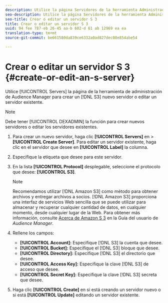 ```yaml
---
description: Utilice la página Servidores de la herramienta Administración de Audience Manager para crear un nuevo servidor S 3 o editar un servidor existente.
seo-description: Utilice la página Servidores de la herramienta Administración de Audience Manager para crear un nuevo servidor S 3 o editar un servidor existente.
seo-title: Crear o editar un servidor S 3
title: Crear o editar un servidor S 3
uuid: 94 fee 787-eb 26-45 aa-b 602-d 61 ab 12969 ea ea
translation-type: tm+mt
source-git-commit: be661580da839ce6332a0ad827dec08e854abe54

---
```



# Crear o editar un servidor S 3 {#create-or-edit-an-s-server}

Utilice [!UICONTROL Servers] la página de la herramienta de administración de Audience Manager para crear un [!DNL S3] nuevo servidor o editar un servidor existente.

>[!NOTE]
>
>Debe tener [!UICONTROL DEXADMIN] la función para crear nuevos servidores o editar los servidores existentes.

1. Para crear un nuevo servidor, haga clic **[!UICONTROL Servers]** en &gt; **[!UICONTROL Create Server]**. Para editar un servidor existente, haga clic en el servidor que desee en **[!UICONTROL Label]** la columna.
1. Especifique la etiqueta que desee para este servidor.
1. En la lista **[!UICONTROL Protocol]** desplegable, seleccione el protocolo que desee: **[!UICONTROL S3]**.

   >[!NOTE]
   >
   >Recomendamos utilizar [!DNL Amazon S3] como método para obtener archivos y entregar archivos a socios. [!DNL Amazon S3] proporciona una interfaz de servicios Web sencilla que se puede utilizar para almacenar y recuperar cualquier cantidad de datos, en cualquier momento, desde cualquier lugar de la Web. Para obtener más información, consulte [Acerca de Amazon S 3](https://docs.adobe.com/content/help/en/audience-manager/user-guide/reference/amazon-s3.html) en la Guía del usuario de *Audience Manager*.

1. Rellene los campos:

   * **[!UICONTROL Account]:** Especifique [!DNL S3] la cuenta que desee.
   * **[!UICONTROL Bucket]:** Especifique el [!DNL S3] bloque que desee.
   * **[!UICONTROL Directory]:** Especifique [!DNL S3] el directorio que desee.
   * **[!UICONTROL Access Key]:** Especifique la clave [!DNL S3] de acceso que desee.
   * **[!UICONTROL Secret Key]:** Especifique la clave [!DNL S3] secreta que desee.

1. Haga clic **[!UICONTROL Create]** en si está creando un servidor nuevo o si está **[!UICONTROL Update]** editando un servidor existente.
